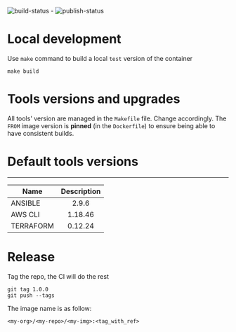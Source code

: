 
![build-status](https://github.com/Wefactorit/docker-ci-img/workflows/build-workflow/badge.svg) - ![publish-status](https://github.com/Wefactorit/docker-ci-img/workflows/publish-workflow/badge.svg)

# Local development

Use `make` command to build a local `test` version of the container
```
make build
```

# Tools versions and upgrades

All tools' version are managed in the `Makefile` file. Change accordingly.
The `FROM` image version is **pinned** (in the `Dockerfile`) to ensure being able to have consistent builds.

# Default tools versions

----------------------
| Name | Description |
|------|:-------------:|
| ANSIBLE | 2.9.6 |
| AWS CLI | 1.18.46 |
| TERRAFORM | 0.12.24 |

# Release

Tag the repo, the CI will do the rest
```
git tag 1.0.0
git push --tags
```

The image name is as follow:
```
<my-org>/<my-repo>/<my-img>:<tag_with_ref>
```
